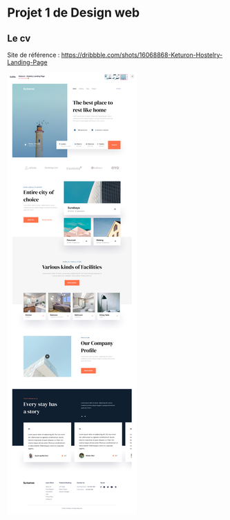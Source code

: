 # Projet 1 de Design web 
## Le cv

Site de référence : https://dribbble.com/shots/16068868-Keturon-Hostelry-Landing-Page

<img src="capture-site-reference.png"/>